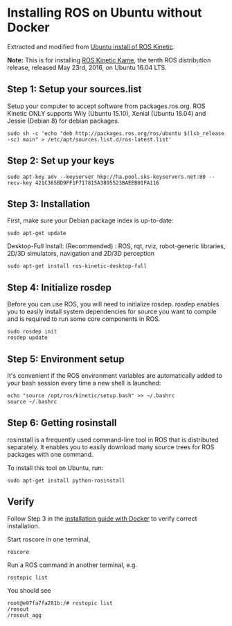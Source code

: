 # Installing ROS on Ubuntu without Docker
Extracted and modified from [Ubuntu install of ROS Kinetic](http://wiki.ros.org/kinetic/Installation/Ubuntu).

**Note:** This is for installing [ROS Kinetic Kame](http://wiki.ros.org/kinetic), the tenth ROS distribution release, released May 23rd, 2016, on Ubuntu 16.04 LTS.

## Step 1: Setup your sources.list
Setup your computer to accept software from packages.ros.org. ROS Kinetic ONLY supports Wily (Ubuntu 15.10), Xenial (Ubuntu 16.04) and Jessie (Debian 8) for debian packages.

```
sudo sh -c 'echo "deb http://packages.ros.org/ros/ubuntu $(lsb_release -sc) main" > /etc/apt/sources.list.d/ros-latest.list'
```

## Step 2: Set up your keys
```
sudo apt-key adv --keyserver hkp://ha.pool.sks-keyservers.net:80 --recv-key 421C365BD9FF1F717815A3895523BAEEB01FA116
```

## Step 3: Installation
First, make sure your Debian package index is up-to-date:
```
sudo apt-get update
```
Desktop-Full Install: (Recommended) : ROS, rqt, rviz, robot-generic libraries, 2D/3D simulators, navigation and 2D/3D perception
```
sudo apt-get install ros-kinetic-desktop-full
```

## Step 4: Initialize rosdep
Before you can use ROS, you will need to initialize rosdep. rosdep enables you to easily install system dependencies for source you want to compile and is required to run some core components in ROS.
```
sudo rosdep init
rosdep update
```

## Step 5: Environment setup
It's convenient if the ROS environment variables are automatically added to your bash session every time a new shell is launched:
```
echo "source /opt/ros/kinetic/setup.bash" >> ~/.bashrc
source ~/.bashrc
```

## Step 6: Getting rosinstall
rosinstall is a frequently used command-line tool in ROS that is distributed separately. It enables you to easily download many source trees for ROS packages with one command.

To install this tool on Ubuntu, run:
```
sudo apt-get install python-rosinstall
```

## Verify
Follow Step 3 in the [installation guide with Docker](https://github.com/bostondiditeam/ros/blob/master/docs/installation.md) to verify correct installation.

Start roscore in one terminal,
```
roscore
```
Run a ROS command in another terminal, e.g.
```
rostopic list
```
You should see
```
root@e97fa7fa281b:/# rostopic list
/rosout
/rosout_agg
```
